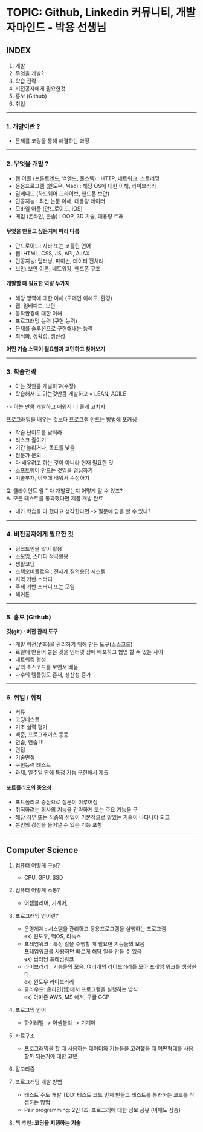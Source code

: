 # TOPIC: Github, Linkedin 커뮤니티, 개발자마인드 - 박용 선생님 

## INDEX 

1. 개발 
2. 무엇을 개발?  
3. 학습 전략 
4. 비전공자에게 필요한것 
5. 홍보 (Github) 
6. 취업 
<hr>

### 1. 개발이란 ? 
- 문제를 코딩을 통해 해결하는 과정 
<hr> 

### 2. 무엇을 개발 ? 

- 웹 어플 (프론트엔드, 백엔드, 풀스텍) : HTTP, 네트워크, 스트리밍  
- 응용프로그램 (윈도우, Mac) : 해당 OS에 대한 이해, 라이브러리 
- 임베디드 (하드웨어 드라이브, 핸드폰 보안)   
- 인공지능 : 최신 논문 이해, 대용량 데이터 
- 모바일 어플 (안드로이드, iOS) 
- 게임 (온라인, 콘솔) : OOP, 3D 기술, 대용량 트래 

#### 무엇을 만들고 싶은지에 따라 다름 
- 안드로이드: 자바 또는 코틀린 언어 
- 웹: HTML, CSS, JS, API, AJAX 
- 인공지능: 딥러닝, 파이썬, 데이터 전처리 
- 보안: 보안 이론, 네트워킹, 핸드폰 구조 

#### 개발할 때 필요한 역량 두가지 
- 해당 영역에 대한 이해 (도메인 이해도, 환경) 
- 웹, 임베디드, 보안 
- 동작환경에 대한 이해 
- 프로그래밍 능력 (구현 능력) 
- 문제를 솔루션으로 구현해내는 능력 
- 최적화, 정확성, 생산성 

<strong>어떤 기술 스택이 필요할까 고민하고 찾아보기</strong> 
<hr>

### 3. 학습전략 
- 아는 것만큼 개발하고(수정) 
- 학습해서 또 아는것만큼 개발하고 = LEAN, AGILE 

-> 아는 만큼 개발하고 배워서 더 좋게 고치자 

프로그래밍을 배우는 것보다 프로그램 만드는 방법에 포커싱 
- 학습 난이도를 낮춰라 
- 리스크 줄이기  
- 기간 늘리거나, 목표를 낮춤 
- 전문가 문의  
- 다 배우려고 하는 것이 아니라 현재 필요한 것  
- 소프트웨어 만드는 것임을 명심하기 
- 기술부채, 이후에 배워서 수정하기   

Q. 클라이언트 왈 " 다 개발됐는지 어떻게 알 수 있죠? <br> 
A. 모든 테스트를 통과했다면 제품 개발 완료 

- 내가 학습을 다 했다고 생각한다면 -> 질문에 답을 할 수 있나? 

<hr> 

### 4. 비전공자에게 필요한 것  
- 링크드인을 많이 활용 
- 소모임, 스터디 적극활용 
- 생활코딩 
- 스택오버플로우 : 전세계 질의응답 시스템 
- 지역 기반 스터디 
- 주제 기반 스터디 또는 모임 
- 헤커톤 
<hr>

### 5. 홍보 (Github) 

<strong>깃(git) : 버전 관리 도구 </strong>
- 개발 버전(변화)을 관리하기 위해 만든 도구(소스코드)
- 로컬에 만들어 놓은 깃을 인터넷 상에 배포하고 협업 할 수 있는 사이
- 네트워킹 형성 
- 남의 소스코드를 보면서 배움 
- 다수의 템플릿도 존재, 생산성 증가 
<hr> 

### 6. 취업 / 취직 
- 서류 
- 코딩테스트 
- 기초 실력 평가 
- 백준, 프로그래머스 등등 
- 연습, 연습 !!! 
- 면접 
- 기술면접 
- 구현능력 테스트 
- 과제, 일주일 안에 특정 기능 구현해서 제출  

#### <strong>포트폴리오의 중요성</strong>
- 포트폴리오 중심으로 질문이 이루어짐 
- 취직하려는 회사의 기능을 간략하게 또는 주요 기능을 구 
- 해당 직무 또는 직종의 신입이 기본적으로 알있는 기술이 나타나야 되고
- 본인의 강점을 들어낼 수 있는 기능 포함 
<hr>

## Computer Science 

1. 컴퓨터 어떻게 구성?  
    - CPU, GPU, SSD 

2. 컴퓨터 어떻게 소통? 
    - 어셈블리어, 기계어,  

3. 프로그래밍 언어란? 
    - 운영체제 : 시스템을 관리하고 응용프로그램을 실행하는 프로그램
    <br> ex) 윈도우, 맥OS, 리눅스  
    - 프레임워크 : 특정 일을 수행할 때 필요한 기능들의 모음<br>
    프레임워크를 사용하면 빠르게 해당 일을 만들 수 있음   
    ex) 딥러닝 프레임워크 
    - 라이브러리 : 기능들의 모음. 여러개의 라이브러리를 모아 프레임 워크를 생성한다. <br>
    ex) 윈도우 라이브러리 
    - 클라우드: 온라인(웹)에서 프로그램을 실행하는 방식<br>
    ex) 아마존 AWS, MS 애져, 구글 GCP 

4. 프로그밍 언어 
    - 하이레벨 -> 어셈블리 -> 기계어 

5. 자료구조 
    - 프로그래밍을 할 때 사용하는 데이터와 기능들을 고려했을 때 어떤형태를 사용할까 되는거에 대한 고민   

6. 알고리즘 

7. 프로그래밍 개발 방법 
    - 테스트 주도 개발 TDD: 테스트 코드 먼저 만들고 테스트를 통과하는 코드를 작성하는 방법 
    - Pair programming: 2인 1조, 프로그래에 대한 정보 공유 (이해도 상승) 
 
8. 책 추천: <strong>코딩을 지탱하는 기술 </strong>

